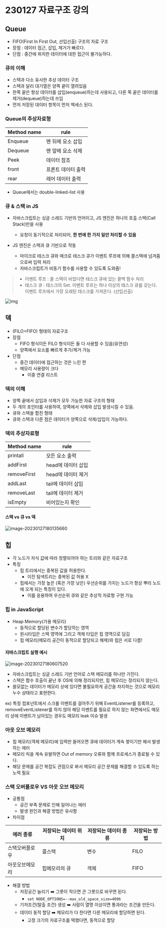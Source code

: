 # 230127 자료구조 강의



## Queue

* FIFO(First In First Out, 선입선출) 구조의 자료 구조
* 장점 : 데이터 접근, 삽입, 제거가 빠르다.
* 단점 : 중간에 위치한 데이터에 대한 접근이 불가능하다.



### 큐의 이해

* 스택과 다소 유사한 추상 데이터 구조
* 스택과 달리 대기열은 양쪽 끝이 열려있음
* 한쪽 끝은 항상 데이터를 삽입(enqueue)하는데 사용되고, 다른 쪽 끝은 데이터를 제거(dequeue)하는데 쓰임
* 먼저 저장된 데이터 항목이 먼저 엑세스 된다.



### Queue의 추상자료형

| Method name | rule               |
| ----------- | ------------------ |
| Enqueue     | 맨 뒤에 요소 삽입  |
| Dequeue     | 맨 앞에 요소 삭제  |
| Peek        | 데이터 참조        |
| front       | 프론트 데이터 출력 |
| rear        | 레어 데이터 출력   |

* Queue에서는 double-linked-list 사용



### 큐 & 스택 in JS

* 자바스크립트는 싱글 스레드 기반의 언어이고, JS 엔진은 하나의 호출 스택(Call Stack)만을 사용

  * 요청이 동기적으로 처리되어, **한 번에 한 가지 일만 처리할 수 있음**

* JS 엔진은 스택과 큐 기반으로 작동

  * 마이크로 테스크 큐와 매크로 테스크 큐가 이벤트 루프에 의해 콜스택에 넘겨줌으로써 입력 처리
  * 자바스크립트가 비동기 함수를 사용할 수 있도록 도와줌!

  

> * 이벤트 루프 : 콜 스택이 비었다면 태스크 큐에 있는 콜백 함수 처리
> * 태스크 큐 : 태스크의 Set. 이벤트 루프는 하나 이상의 태스크 큐를 갖는다. 이벤트 루프에서 가장 오래된 태스크를 가져온다. (선입선출)



![img](https://uploads.disquscdn.com/images/9466d8aa53fc5b3e63a92858a94bb429df02bbd20012b738f0461343beaa6f90.gif?w=600&h=272)





## 덱

* (FILO+FIFO) 형태의 자료구조
* 장점
  * FIFO 형식이든 FILO 형식이든 둘 다 사용할 수 있음(유연성)
  * 양쪽에서 요소를 빠르게 추가/제거 가능
* 단점
  * 중간 데이터에 접근하는 것은 느린 편
  * 메모리 사용량이 크다
    * 이중 연결 리스트



### 덱의 이해

* 양쪽 끝에서 삽입과 삭제가 모두 가능한 자료 구조의 형태
* 두 개의 포인터를 사용하여, 양쪽에서 삭제와 삽입 발생시킬 수 있음.
* 큐와 스택을 합친 형태
* 큐와 스택과 다른 점은 데이터가 양쪽으로 삭제/삽입이 가능하다.



### 덱의 추상자료형

| Method name | rule               |
| ----------- | ------------------ |
| printall    | 모든 요소 출력     |
| addFirst    | head에 데이터 삽입 |
| removeFirst | head에 데이터 제거 |
| addLast     | tail에 데이터 삽입 |
| removeLast  | tail에 데이터 제거 |
| isEmpty     | 비어있는지 확인    |



#### 스택 vs 큐 vs 덱

![image-20230127180135660](../images/230127-TIL/image-20230127180135660.png)





## 힙

* 각 노드가 자식 값에 따라 정렬되어야 하는 트리와 같은 자료구조
* 특징
  * 힙 트리에서는 중복된 값을 허용한다.
    * 이진 탐색트리는 중복된 값 허용 X
  * 힙에서는 가장 높은 (혹은 가장 낮은) 우선순위를 가지는 노드가 항상 뿌리 노드에 오게 되는 특징이 있다.
    * 이를 응용하여 우선순위 큐와 같은 추상적 자료형 구현 가능



### 힙 in JavaScript

* Heap Memory(가용 메모리)
  * 동적으로 할당된 변수가 할당하는 영역
  * 원시타입은 스택 영역에 그리고 객체 타입은 힙 영역으로 담김
  * 힙 메모리(메모리 공간이 동적으로 할당되고 해제)와 힙은 서로 다름!



#### 자바스크립트 실행 예시

![image-20230127180607520](../images/230127-TIL/image-20230127180607520.png)



* 자바스크립트는 싱글 스레드 기반 언어로 스택 메모리를 하나만 가진다.
* 스택은 함수 호출이 끝난 후 OS에 의해 정리되지만, 힙 메모리는 정리되지 않는다.
* 쓸모없는 데이터가 메모리 상에 있다면 불필요하게 공간을 차지하는 것으로 메모리 누수 상태라고 표현한다.



ex) 특정 컴포넌트에서 스크롤 이벤트를 걸어주기 위해 EventListener를 등록하고, removeEventListener를 하지 않아 해당 이벤트를 필요로 하지 않는 화면에서도 메모리 상에 이벤트가 남아있는 경우도 메모리 leak 이슈 발생 





### 아웃 오브 메모리

* 힙 메모리(객체 메모리)에 입력만 들어오면 큐에 데이터가 계속 쌓이기만 해서 발생하는 에러
* 메모리 릭을 계속 유발하면 Out of memory 오류와 함께 프로세스가 종료될 수 있다.
* 해당 문제를 공간 복잡도 관점으로 봐서 메모리 공간 문제를 해결할 수 있도록 하는 노력 필요



### 스택 오버플로우 VS 아웃 오브 메모리

* 공통점
  * 공간 부족 문제로 인해 일어나는 에러
  * 발생 원인과 해결 방법은 유사함
* 차이점

| 에러 종류      | 저장되는 데이터 위치 | 저장되는 데이터 종류 | 저장되는 방법 |
| -------------- | -------------------- | -------------------- | ------------- |
| 스택오버플로우 | 콜스택               | 변수                 | FILO          |
| 아웃오브메모리 | 힙메모리의 큐        | 객체                 | FIFO          |



* 해결 방법
  * 저장공간 늘리기 ➡️ 그릇이 작으면 큰 그릇으로 바꾸면 된다.
    * `set NODE_OPTIONS=--max_old_space_size=4096`
  * 기저조건(탈출 조건) 생성 ➡️ 사람이 열명 이상이면 통과라는 조건을 만든다.
  * 데이터 동적 할당 ➡️ 메모리가 다 찬다면 다른 메모리에 할당하면 된다.
    * 고정 크기의 자료구조를 택했다면, 동적으로 할당